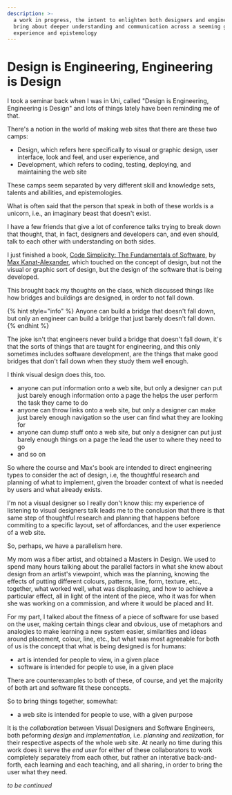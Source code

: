 ```yaml
---
description: >-
  a work in progress, the intent to enlighten both designers and engineers, to
  bring about deeper understanding and communication across a seeming gulf of
  experience and epistemology
---
```


# Design is Engineering, Engineering is Design

I took a seminar back when I was in Uni, called "Design is Engineering, Engineering is Design" and lots of things lately have been reminding me of that.

There's a notion in the world of making web sites that there are these two camps:

* Design, which refers here specifically to visual or graphic design, user interface, look and feel, and user experience, and
* Development, which refers to coding, testing, deploying, and maintaining the web site

These camps seem separated by very different skill and knowledge sets, talents and abilities, and epistemologies.

What is often said that the person that speak in both of these worlds is a unicorn, i.e., an imaginary beast that doesn't exist.

I have a few friends that give a lot of conference talks trying to break down that thought, that, in fact, designers and developers can, and even should, talk to each other with understanding on both sides.

I just finished a book, [Code Simplicity: The Fundamentals of Software](https://www.goodreads.com/book/show/18912511-code-simplicity), by [Max Kanat-Alexander](https://www.goodreads.com/author/show/5389838.Max_Kanat_Alexander), which touched on the concept of design, but not the visual or graphic sort of design, but the design of the software that is being developed.

This brought back my thoughts on the class, which discussed things like how bridges and buildings are designed, in order to not fall down.

{% hint style="info" %}
Anyone can build a bridge that doesn't fall down, but only an engineer can build a bridge that just barely doesn't fall down.
{% endhint %}

The joke isn't that engineers never build a bridge that doesn't fall down, it's that the sorts of things that are taught for engineering, and this only sometimes includes software development, are the things that make good bridges that don't fall down when they study them well enough.

I think visual design does this, too.

* anyone can put information onto a web site, but only a designer can put just barely enough information onto a page the helps the user perform the task they came to do
* anyone can throw links onto a web site, but only a designer can make just barely enough navigation so the user can find what they are looking for
* anyone can dump stuff onto a web site, but only a designer can put just barely enough things on a page the lead the user to where they need to go
* and so on

So where the course and Max's book are intended to direct engineering types to consider the act of design, i.e, the thoughtful research and planning of what to implement, given the broader context of what is needed by users and what already exists.

I'm not a visual designer so I really don't know this: my experience of listening to visual designers talk leads me to the conclusion that there is that same step of thoughtful research and planning that happens before commiting to a specific layout, set of affordances, and the user experience of a web site.

So, perhaps, we have a parallelism here.

My mom was a fiber artist, and obtained a Masters in Design. We used to spend many hours talking about the parallel factors in what she knew about design from an artist's viewpoint, which was the planning, knowing the effects of putting different colours, patterns, line, form, texture, etc., together, what worked well, what was displeasing, and how to achieve a particular effect, all in light of the intent of the piece, who it was for when she was working on a commission, and where it would be placed and lit.

For my part, I talked about the fitness of a piece of software for use based on the user, making certain things clear and obvious, use of metaphors and analogies to make learning a new system easier, similarities and ideas around placement, colour, line, etc., but what was most agreeable for both of us is the concept that what is being designed is for humans:

* art is intended for people to view, in a given place
* software is intended for people to use, in a given place

There are counterexamples to both of these, of course, and yet the majority of both art and software fit these concepts.

So to bring things together, somewhat:

* a web site is intended for people to use, with a given purpose

It is the *collaboration* between Visual Designers and Software Engineers, both peforming *design* and *implementation*, i.e. *planning* and *realization*, for their respective aspects of the whole web site. At nearly no time during this work does it serve the *end user* for either of these collaborators to work completely separately from each other, but rather an interative back-and-forth, each learning and each teaching, and all sharing, in order to bring the user what they need.



_to be continued_
